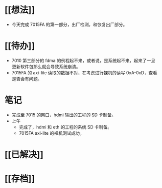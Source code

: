 # [[想法]]
- 今天完成 7015FA 的第一部分，出厂检测，和恢复出厂部分。
# [[待办]]
- 7010 第三部分的 fdma 的例程起不来，或者说，是系统起不来，起来了一旦更新软件包那么就会导致系统崩溃。
- 7015FA 的 axi-lite 读取的数据不对，在考虑进行裸机的读写 0xA-0xD，查看是否会有问题。
# 笔记
- 完成至 7015 的网口，hdmi 输出的工程的 SD 卡制备。
- 上午
	- 完成了，hdmi 和 eth 的工程的系统 SD 卡制备。
	- 7015FA axi-lite 的裸机测试成功。
# [[已解决]]

# [[存档]]